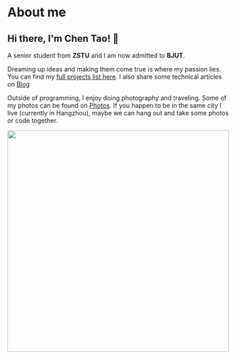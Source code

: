 # About me

## Hi there, I'm Chen Tao! 👋
A senior student from **ZSTU** and I am now admitted to **BJUT**.

Dreaming up ideas and making them come true is where my passion lies. You can find my [full projects list here](/aboutme). I also share some technical articles on [Blog](/aboutme)

Outside of programming, I enjoy doing photography and traveling. Some of my photos can be found on [Photos](/aboutme). If you happen to be in the same city I live (currently in Hangzhou), maybe we can hang out and take some photos or code together.

<img src="/developer.gif" width='500px'/>
